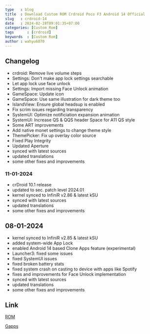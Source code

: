 ```yaml
---
type   : blog
title  : Download Custom ROM Crdroid Poco F3 Android 14 Official
slug   : crdroid-14
date   : 2024-02-28T09:01:35+07:00
categories: [Custom Rom]
tags      : [crdroid]
keywords  : [Custom Rom]
author : wahyu6070
---
```


## Changelog

- crdroid: Remove live volume steps
- Settings: Don't make app lock settings searchable
- Let app lock use face unlock
- Settings: Import missing Face Unlock animation
- GameSpace: Update icon
- GameSpace: Use same illustration for dark theme too
- IslandView: Ensure global headsup is enabled
- Fix scrim issues regarding transparency
- SystemUI: Optimize notificiation expansion animation
- SystemUI: Increase QS & QQS header Space for A11 QS style
- Some ART improvements
- Add native monet settings to change theme style
- ThemePicker: Fix up overlay color source
- Fixed Play Integrity
- Updated Aperture
- synced with latest sources
- updated translations
- some other fixes and improvements

### 11-01-2024

- crDroid 10.1 release
- updated to sec. patch level 2024.01
- kernel synced to InfiniR v2.86 & latest kSU
- synced with latest sources
- updated translations
- some other fixes and improvements

## 08-01-2024

- kernel synced to InfiniR v2.85 & latest kSU
- added system-wide App Lock
- enabled Android 14 based Clone Apps feature (experimental)
- Launcher3: fixed some issues
- fixed SystemUI issues
- fixed broken battery stats
- fixed system crash on casting to device with apps like Spotify
- fixes and improvements for Face Unlock implementation
- synced with latest sources
- updated translations
- some other fixes and improvements


## Link

[ROM](https://crdroid.net/alioth/10)

[Gapps](https://litegapps.github.io)
